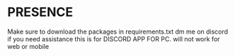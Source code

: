 # PRESENCE

Make sure to download the packages in requirements.txt
dm me on discord if you need assistance
this is for DISCORD APP FOR PC. will not work for web or mobile
